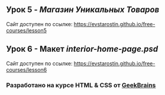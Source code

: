 ## Урок 5 - ***Магазин Уникальных Товаров***
Сайт доступен по ссылке: https://evstarostin.github.io/free-courses/lesson5

## Урок 6 - Макет ***interior-home-page.psd***
Сайт доступен по ссылке: https://evstarostin.github.io/free-courses/lesson6

### Разработано на курсе **HTML & CSS** от [GeekBrains](https://geekbrains.ru/) 
